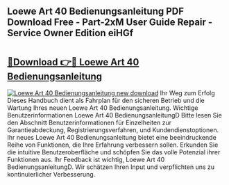 ## Loewe Art 40 Bedienungsanleitung PDF Download Free - Part-2xM User Guide Repair - Service Owner Edition eiHGf

# <h2><a href="http://df5urc8.blite.top/?on=Loewe+Art+40+Bedienungsanleitung">🔗Download 👉🔴 Loewe Art 40 Bedienungsanleitung</a></h2>

[![Loewe Art 40 Bedienungsanleitung new download](https://i.imgur.com/lujVjoI.png)](http://df5urc8.blite.top/?on=Loewe+Art+40+Bedienungsanleitung)
Ihr Weg zum Erfolg Dieses Handbuch dient als Fahrplan für den sicheren Betrieb und die Wartung Ihres neuen Loewe Art 40 Bedienungsanleitung. Wichtige Benutzerinformationen Loewe Art 40 BedienungsanleitungD Bitte lesen Sie den Abschnitt Benutzerinformationen für Einzelheiten zur Garantieabdeckung, Registrierungsverfahren, und Kundendienstoptionen. Ihr neues Loewe Art 40 Bedienungsanleitung bietet eine beeindruckende Reihe von Funktionen, die Ihre Erfahrung verbessern sollen. Erkunden Sie die intuitive Benutzeroberfläche und schöpfen Sie das volle Potenzial ihrer Funktionen aus. Ihr Feedback ist wichtig, Loewe Art 40 BedienungsanleitungD. Wir schätzen Ihren Input und verpflichten uns zu kontinuierlicher Verbesserung.
